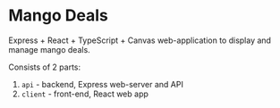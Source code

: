 # Mango Deals

Express + React + TypeScript + Canvas web-application to display and manage mango deals.

Consists of 2 parts:
1) `api` - backend, Express web-server and API
2) `client` - front-end, React web app
